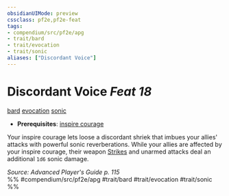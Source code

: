 ```yaml
---
obsidianUIMode: preview
cssclass: pf2e,pf2e-feat
tags:
- compendium/src/pf2e/apg
- trait/bard
- trait/evocation
- trait/sonic
aliases: ["Discordant Voice"]
---
```

# Discordant Voice  *Feat 18*  
[bard](rules/traits/bard.md "Bard Class Trait")  [evocation](rules/traits/evocation.md "Evocation School Trait")  [sonic](rules/traits/sonic.md "Sonic Energy & Element Trait")  

- **Prerequisites**: [inspire courage](compendium/spells/inspire-courage.md)

Your inspire courage lets loose a discordant shriek that imbues your allies' attacks with powerful sonic reverberations. While your allies are affected by your inspire courage, their weapon [Strikes](rules/actions/strike.md) and unarmed attacks deal an additional `1d6` sonic damage.

*Source: Advanced Player's Guide p. 115*  
%% #compendium/src/pf2e/apg #trait/bard #trait/evocation #trait/sonic %%